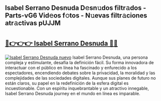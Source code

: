 ## Isabel Serrano Desnuda D𝚎sn𝚞dos filtr𝚊dos - Parts-vG6 Vid𝚎os f𝚘tos - N𝚞evas filtr𝚊ciones atr𝚊ctivas pUJJM

# <h2><a href="http://mb2x29x.tromn.icu/?c=Isabel+Serrano+Desnuda">🔗👉👉👉 Isabel Serrano Desnuda 🔗🔗</a></h2>

[![Isabel Serrano Desnuda nuevo](https://i.imgur.com/pEAQMta.gif)](http://mb2x29x.tromn.icu/?c=Isabel+Serrano+Desnuda)
Isabel Serrano Desnuda, una persona compleja y estimulante, desafía la definición fácil. Su forma innovadora de interactuar con el público en línea ha fascinado y enfurecido a los espectadores, encendiendo debates sobre la privacidad, la moralidad y las complejidades de las sociedades digitales. Aunque sus planes de futuro no están claros, su papel en la redefinición de la esfera digital es incuestionable. Con un espíritu inquebrantable y un atractivo innegable, Isabel Serrano Desnuda journey en el mundo en línea es imparable.
